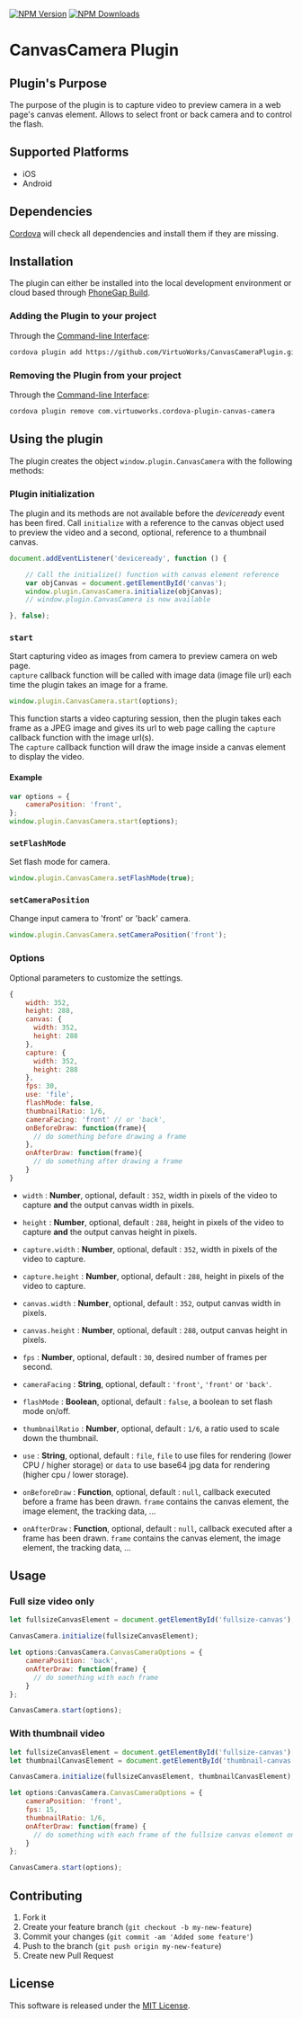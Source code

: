 [![NPM Version][npm-image]][npm-url]
[![NPM Downloads][downloads-image]][downloads-url]

# CanvasCamera Plugin

## Plugin's Purpose
The purpose of the plugin is to capture video to preview camera in a web page's canvas element.
Allows to select front or back camera and to control the flash.

## Supported Platforms
- iOS
- Android

## Dependencies
[Cordova][cordova] will check all dependencies and install them if they are missing.

## Installation
The plugin can either be installed into the local development environment or cloud based through [PhoneGap Build][PGB].

### Adding the Plugin to your project
Through the [Command-line Interface][CLI]:

```bash
cordova plugin add https://github.com/VirtuoWorks/CanvasCameraPlugin.git && cordova prepare
```

### Removing the Plugin from your project
Through the [Command-line Interface][CLI]:

```bash
cordova plugin remove com.virtuoworks.cordova-plugin-canvas-camera
```

## Using the plugin
The plugin creates the object ```window.plugin.CanvasCamera``` with the following methods:

### Plugin initialization
The plugin and its methods are not available before the *deviceready* event has been fired.
Call `initialize` with a reference to the canvas object used to preview the video and a second, optional, reference to a thumbnail canvas.

```javascript
document.addEventListener('deviceready', function () {

    // Call the initialize() function with canvas element reference
    var objCanvas = document.getElementById('canvas');
    window.plugin.CanvasCamera.initialize(objCanvas);
    // window.plugin.CanvasCamera is now available

}, false);
```

### `start`
Start capturing video as images from camera to preview camera on web page.<br>
`capture` callback function will be called with image data (image file url) each time the plugin takes an image for a frame.<br>

```javascript
window.plugin.CanvasCamera.start(options);
```

This function starts a video capturing session, then the plugin takes each frame as a JPEG image and gives its url to web page calling the `capture` callback function with the image url(s).<br>
The `capture` callback function will draw the image inside a canvas element to display the video.


#### Example
```javascript
var options = {
    cameraPosition: 'front',
};
window.plugin.CanvasCamera.start(options);
```
### `setFlashMode`
Set flash mode for camera.<br>

```javascript
window.plugin.CanvasCamera.setFlashMode(true);
```

### `setCameraPosition`
Change input camera to 'front' or 'back' camera.

```javascript
window.plugin.CanvasCamera.setCameraPosition('front');
```

### Options
Optional parameters to customize the settings.

```javascript
{
    width: 352,
    height: 288,
    canvas: {
      width: 352,
      height: 288
    },
    capture: {
      width: 352,
      height: 288
    },
    fps: 30,
    use: 'file',
    flashMode: false,
    thumbnailRatio: 1/6,
    cameraFacing: 'front' // or 'back',
    onBeforeDraw: function(frame){
      // do something before drawing a frame
    },
    onAfterDraw: function(frame){
      // do something after drawing a frame
    }
}

```
- `width` : **Number**, optional, default : `352`, width in pixels of the video to capture **and** the output canvas width in pixels.
- `height` : **Number**, optional, default : `288`, height in pixels of the video to capture **and** the output canvas height in pixels.

- `capture.width` : **Number**, optional, default : `352`, width in pixels of the video to capture.
- `capture.height` : **Number**, optional, default : `288`, height in pixels of the video to capture.

- `canvas.width` : **Number**, optional, default : `352`, output canvas width in pixels.
- `canvas.height` : **Number**, optional, default : `288`, output canvas height in pixels.

- `fps` : **Number**, optional, default : `30`, desired number of frames per second.
- `cameraFacing` : **String**, optional, default : `'front'`, `'front'` or `'back'`.
- `flashMode` : **Boolean**, optional, default : `false`, a boolean to set flash mode on/off.
- `thumbnailRatio` : **Number**, optional, default : `1/6`, a ratio used to scale down the thumbnail.

- `use` : **String**, optional, default : `file`, `file` to use files for rendering (lower CPU / higher storage) or `data` to use base64 jpg data for rendering (higher cpu / lower storage).

- `onBeforeDraw` : **Function**, optional, default : `null`, callback executed before a frame has been drawn. `frame` contains the canvas element, the image element, the tracking data, ...
- `onAfterDraw` : **Function**, optional, default : `null`,  callback executed after a frame has been drawn. `frame` contains the canvas element, the image element, the tracking data, ...

## Usage

### Full size video only
```javascript
let fullsizeCanvasElement = document.getElementById('fullsize-canvas');

CanvasCamera.initialize(fullsizeCanvasElement);

let options:CanvasCamera.CanvasCameraOptions = {
    cameraPosition: 'back',
    onAfterDraw: function(frame) {
      // do something with each frame
    }
};

CanvasCamera.start(options);
```

### With thumbnail video
```javascript
let fullsizeCanvasElement = document.getElementById('fullsize-canvas');
let thumbnailCanvasElement = document.getElementById('thumbnail-canvas');

CanvasCamera.initialize(fullsizeCanvasElement, thumbnailCanvasElement);

let options:CanvasCamera.CanvasCameraOptions = {
    cameraPosition: 'front',
    fps: 15,
    thumbnailRatio: 1/6,
    onAfterDraw: function(frame) {
      // do something with each frame of the fullsize canvas element only
    }
};

CanvasCamera.start(options);
```

## Contributing

1. Fork it
2. Create your feature branch (`git checkout -b my-new-feature`)
3. Commit your changes (`git commit -am 'Added some feature'`)
4. Push to the branch (`git push origin my-new-feature`)
5. Create new Pull Request

## License

This software is released under the [MIT License][mit-license].

[cordova]: https://cordova.apache.org
[PGB]: http://docs.phonegap.com/phonegap-build/
[CLI]: http://cordova.apache.org/docs/en/latest/guide/cli/index.html
[mit-license]: https://opensource.org/licenses/MIT
[npm-image]: https://img.shields.io/npm/v/com.virtuoworks.cordova-plugin-canvascamera.svg
[npm-url]: https://www.npmjs.com/package/com.virtuoworks.cordova-plugin-canvascamera
[downloads-image]: https://img.shields.io/npm/dm/com.virtuoworks.cordova-plugin-canvascamera.svg
[downloads-url]: https://www.npmjs.com/package/com.virtuoworks.cordova-plugin-canvascamera
